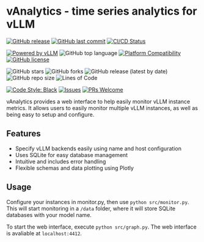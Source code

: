 # vAnalytics - time series analytics for vLLM

<!-- Project Status -->
[![GitHub release](https://img.shields.io/github/release/leafspark/vAnalytics.svg)](https://github.com/leafspark/vAnalytics/releases)
[![GitHub last commit](https://img.shields.io/github/last-commit/leafspark/vAnalytics.svg)](https://github.com/leafspark/vAnalytics/commits)
[![CI/CD Status](https://img.shields.io/badge/CI%2FCD-passing-brightgreen)]()

<!-- Project Info -->
[![Powered by vLLM](https://img.shields.io/badge/Powered%20by-vLLM-green.svg)](https://github.com/vllm-project/vllm)
![GitHub top language](https://img.shields.io/github/languages/top/leafspark/vAnalytics.svg)
[![Platform Compatibility](https://img.shields.io/badge/platform-Linux%20%7C%20macOS%20%7C%20Windows-blue)]()
[![GitHub license](https://img.shields.io/github/license/leafspark/vAnalytics.svg)](https://github.com/leafspark/vAnalytics/blob/main/LICENSE)

<!-- Repository Stats -->
![GitHub stars](https://img.shields.io/github/stars/leafspark/vAnalytics.svg)
![GitHub forks](https://img.shields.io/github/forks/leafspark/vAnalytics.svg)
![GitHub release (latest by date)](https://img.shields.io/github/downloads/leafspark/vAnalytics/latest/total?color=green)
![GitHub repo size](https://img.shields.io/github/repo-size/leafspark/vAnalytics.svg)
![Lines of Code](https://tokei.rs/b1/github/leafspark/vAnalytics?category=code)

<!-- Contribution -->
[![Code Style: Black](https://img.shields.io/badge/code%20style-black-000000.svg)](https://github.com/psf/black)
[![Issues](https://img.shields.io/github/issues/leafspark/vAnalytics)](https://github.com/leafspark/vAnalytics/issues)
[![PRs Welcome](https://img.shields.io/badge/PRs-welcome-brightgreen.svg)](https://github.com/leafspark/vAnalytics/pulls)

vAnalytics provides a web interface to help easily monitor vLLM instance metrics. It allows users to easily monitor multiple vLLM instances, as well as being easy to setup and configure.

## Features
- Specify vLLM backends easily using name and host configuration
- Uses SQLite for easy database management
- Intuitive and includes error handling
- Flexible schemas and data plotting using Plotly

## Usage
Configure your instances in monitor.py, then use `python src/monitor.py`. This will start monitoring in a `/data` folder, where it will store SQLite databases with your model name.

To start the web interface, execute `python src/graph.py`. The web interface is avaliable at `localhost:4412`.
